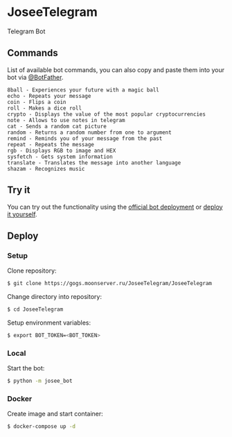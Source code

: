 # JoseeTelegram

Telegram Bot

## Commands

List of available bot commands, you can also copy and paste them into your bot via [@BotFather](https://t.me/BotFather).

```
8ball - Experiences your future with a magic ball
echo - Repeats your message
coin - Flips a coin
roll - Makes a dice roll
crypto - Displays the value of the most popular cryptocurrencies
note - Allows to use notes in telegram
cat - Sends a random cat picture
random - Returns a random number from one to argument
remind - Reminds you of your message from the past
repeat - Repeats the message
rgb - Displays RGB to image and HEX
sysfetch - Gets system information
translate - Translates the message into another language
shazam - Recognizes music
```

## Try it

You can try out the functionality using the [official bot deployment](https://t.me/JoseeYamamuraBot) or [deploy it yourself](#deploy).

## Deploy

### Setup

Clone repository:

```bash
$ git clone https://gogs.moonserver.ru/JoseeTelegram/JoseeTelegram
```

Change directory into repository:

```bash
$ cd JoseeTelegram
```

Setup environment variables:

```bash
$ export BOT_TOKEN=<BOT_TOKEN>
```

### Local

Start the bot:

```bash
$ python -m josee_bot
```

### Docker

Create image and start container:

```bash
$ docker-compose up -d
```